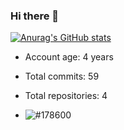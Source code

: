 ### Hi there 👋
[![Anurag's GitHub stats](https://github-readme-stats.vercel.app/api?username=REgorion)](https://github.com/anuraghazra/github-readme-stats&count_private=true)

 - Account age: 4 years
 - Total commits: 59
 - Total repositories: 4

 - ![#178600](https://via.placeholder.com/15/%23178600/000000?text=C%23:+100%)
